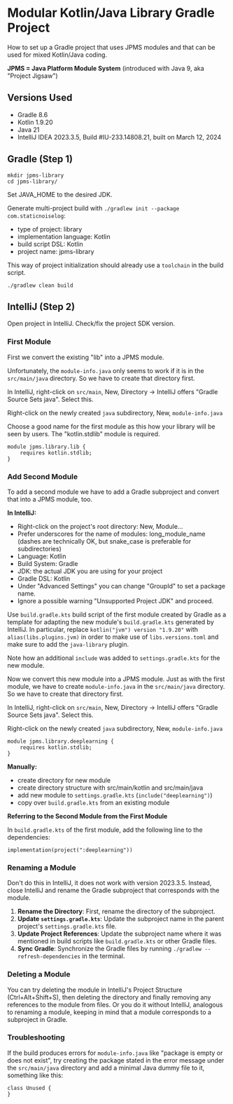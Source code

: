 Modular Kotlin/Java Library Gradle Project
==========================================

How to set up a Gradle project that uses JPMS modules and that can be used for mixed Kotlin/Java coding.

**JPMS = Java Platform Module System** (introduced with Java 9, aka "Project Jigsaw")

Versions Used
-------------

- Gradle 8.6
- Kotlin 1.9.20
- Java 21
- IntelliJ IDEA 2023.3.5, Build #IU-233.14808.21, built on March 12, 2024

Gradle (Step 1)
---------------

```
mkdir jpms-library
cd jpms-library/
```

Set JAVA_HOME to the desired JDK.

Generate multi-project build with `./gradlew init --package com.staticnoiselog`:

- type of project: library
- implementation language: Kotlin
- build script DSL: Kotlin
- project name: jpms-library

This way of project initialization should already use a `toolchain` in the build script.

    ./gradlew clean build

IntelliJ (Step 2)
-----------------

Open project in IntelliJ.
Check/fix the project SDK version.

### First Module

First we convert the existing "lib" into a JPMS module.

Unfortunately, the `module-info.java` only seems to work if it is in the `src/main/java` directory. So we have to create
that directory first.

In IntelliJ, right-click on `src/main`, New, Directory
-> IntelliJ offers "Gradle Source Sets java". Select this.

Right-click on the newly created `java` subdirectory, New, `module-info.java`

Choose a good name for the first module as this how your library will be seen by
users. The "kotlin.stdlib" module is required.

    module jpms.library.lib {
        requires kotlin.stdlib;
    }

### Add Second Module

To add a second module we have to add a Gradle subproject and convert that into a JPMS module, too.

**In IntelliJ:**

- Right-click on the project's root directory: New, Module...
- Prefer underscores for the name of modules: long_module_name
  (dashes are technically OK, but snake_case is preferable for subdirectories)
- Language: Kotlin
- Build System: Gradle
- JDK: the actual JDK you are using for your project
- Gradle DSL: Kotlin
- Under "Advanced Settings" you can change "GroupId" to set a package name.
- Ignore a possible warning "Unsupported Project JDK" and proceed.

Use `build.gradle.kts` build script of the first module created by Gradle as a template for adapting the new
module's `build.gradle.kts` generated by IntelliJ. In particular, replace `kotlin("jvm") version "1.9.20"` with
`alias(libs.plugins.jvm)` in order to make use of `libs.versions.toml` and make sure to add the `java-library` plugin.

Note how an additional `include` was added to `settings.gradle.kts` for the new module.

Now we convert this new module into a JPMS module. Just as with the first module, we have to create `module-info.java`
in the `src/main/java` directory. So we have to create that directory first.

In IntelliJ, right-click on `src/main`, New, Directory
-> IntelliJ offers "Gradle Source Sets java". Select this.

Right-click on the newly created `java` subdirectory, New, `module-info.java`

    module jpms.library.deeplearning {
        requires kotlin.stdlib;
    }

**Manually:**

- create directory for new module
- create directory structure with src/main/kotlin and src/main/java
- add new module to `settings.gradle.kts` (`include("deeplearning")`)
- copy over `build.gradle.kts` from an existing module

**Referring to the Second Module from the First Module**

In `build.gradle.kts` of the first module, add the following line to the dependencies:

    implementation(project(":deeplearning"))

### Renaming a Module

Don't do this in IntelliJ, it does not work with version 2023.3.5. Instead, close IntelliJ and rename the Gradle
subproject that corresponds with the module.

1. **Rename the Directory**: First, rename the directory of the subproject.
2. **Update `settings.gradle.kts`**: Update the subproject name in the parent project's `settings.gradle.kts` file.
3. **Update Project References**: Update the subproject name where it was mentioned in build scripts
   like `build.gradle.kts` or other Gradle files.
4. **Sync Gradle**: Synchronize the Gradle files by running `./gradlew --refresh-dependencies` in the terminal.

### Deleting a Module

You can try deleting the module in IntelliJ's Project Structure (Ctrl+Alt+Shift+S), then deleting the directory and
finally removing any references to the module from files. Or you do it without IntelliJ, analogous to renaming a
module, keeping in mind that a module corresponds to a subproject in Gradle.

### Troubleshooting

If the build produces errors for `module-info.java` like "package is empty or does not exist", try creating the package
stated in the error message under the `src/main/java` directory and add a minimal Java dummy file to it, something like
this:

    class Unused {
    }